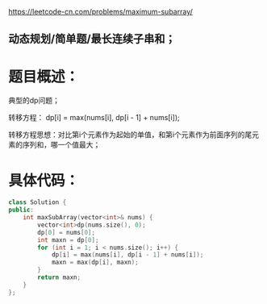 <https://leetcode-cn.com/problems/maximum-subarray/>

## 动态规划/简单题/最长连续子串和；

# 题目概述：
典型的dp问题；

转移方程：
dp[i] = max(nums[i], dp[i - 1] + nums[i]);

转移方程思想：对比第i个元素作为起始的单值，和第i个元素作为前面序列的尾元素的序列和，哪一个值最大；


# 具体代码：
```C++
class Solution {
public:
    int maxSubArray(vector<int>& nums) {
        vector<int>dp(nums.size(), 0);
        dp[0] = nums[0];
        int maxn = dp[0];
        for (int i = 1; i < nums.size(); i++) {
            dp[i] = max(nums[i], dp[i - 1] + nums[i]);
            maxn = max(dp[i], maxn);
        }
        return maxn;
    }
};
```